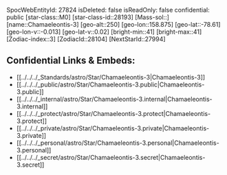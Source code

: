 ﻿---
location: [-78.61,-158.875,250]
type: Star
tags:
- astro/Star

---
SpocWebEntityId: 27824
isDeleted: false
isReadOnly: false
confidential: public
[star-class::M0]
[star-class-id::28193]
[Mass-sol::]
[name::Chamaeleontis-3]
[geo-alt::250]
[geo-lon::158.875]
[geo-lat::-78.61]
[geo-lon-v::-0.013]
[geo-lat-v::0.02]
[bright-min::41]
[bright-max::41]
[Zodiac-index::3]
[ZodiacId::28104]
[NextStarId::27994]



## Confidential Links & Embeds: 
- [[../../../_Standards/astro/Star/Chamaeleontis-3|Chamaeleontis-3]] 
- [[../../../_public/astro/Star/Chamaeleontis-3.public|Chamaeleontis-3.public]] 
- [[../../../_internal/astro/Star/Chamaeleontis-3.internal|Chamaeleontis-3.internal]] 
- [[../../../_protect/astro/Star/Chamaeleontis-3.protect|Chamaeleontis-3.protect]] 
- [[../../../_private/astro/Star/Chamaeleontis-3.private|Chamaeleontis-3.private]] 
- [[../../../_personal/astro/Star/Chamaeleontis-3.personal|Chamaeleontis-3.personal]] 
- [[../../../_secret/astro/Star/Chamaeleontis-3.secret|Chamaeleontis-3.secret]]


